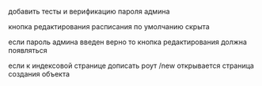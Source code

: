 добавить тесты и верификацию пароля админа

кнопка редактирования расписания по умолчанию скрыта

если пароль админа введен верно то кнопка редактирования должна появляться

если к индексовой странице дописать роут /new открывается страница создания объекта
